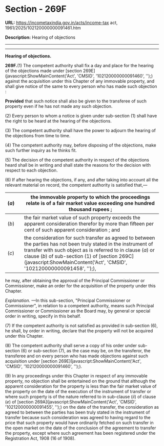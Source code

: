 # Section - 269F

**URL:** https://incometaxindia.gov.in/acts/income-tax act, 1961/2025/102120000000091461.htm

**Description:** Hearing of objections

---

****

**Hearing of objections.**

**269F.**(1) The competent authority shall fix a day and place for the hearing of the objections made under [section 269E](javascript:ShowMainContent\('Act', 'CMSID', '102120000000091460', ''\);) against the acquisition under this Chapter of any immovable property, and shall give notice of the same to every person who has made such objection :

**Provided** that such notice shall also be given to the transferee of such property even if he has not made any such objection.

(2) Every person to whom a notice is given under sub-section (1) shall have the right to be heard at the hearing of the objections.

(3) The competent authority shall have the power to adjourn the hearing of the objections from time to time.

(4) The competent authority may, before disposing of the objections, make such further inquiry as he thinks fit.

(5) The decision of the competent authority in respect of the objections heard shall be in writing and shall state the reasons for the decision with respect to each objection.

(6) If after hearing the objections, if any, and after taking into account all the relevant material on record, the competent authority is satisfied that,—

(_a_)|  |  the immovable property to which the proceedings relate is of a fair market value exceeding one hundred thousand rupees ;  
---|---|---  
(_b_)|  |  the fair market value of such property exceeds the apparent consideration therefor by more than fifteen per cent of such apparent consideration ; and  
(_c_)|  |  the consideration for such transfer as agreed to between the parties has not been truly stated in the instrument of transfer with such object as is referred to in clause (_a_) or clause (_b_) of sub-section (1) of [section 269C](javascript:ShowMainContent\('Act', 'CMSID', '102120000000091458', ''\);),  
  
he may, after obtaining the approval of the Principal Commissioner or Commissioner, make an order for the acquisition of the property under this Chapter.

_Explanation._ —In this sub-section, "Principal Commissioner or Commissioner", in relation to a competent authority, means such Principal Commissioner or Commissioner as the Board may, by general or special order in writing, specify in this behalf.

(7) If the competent authority is not satisfied as provided in sub-section (6), he shall, by order in writing, declare that the property will not be acquired under this Chapter.

(8) The competent authority shall serve a copy of his order under sub-section (6) or sub-section (7), as the case may be, on the transferor, the transferee and on every person who has made objections against such acquisition under [section 269E](javascript:ShowMainContent\('Act', 'CMSID', '102120000000091460', ''\);).

(9) In any proceedings under this Chapter in respect of any immovable property, no objection shall be entertained on the ground that although the apparent consideration for the property is less than the fair market value of the property on the date of the execution of the instrument of transfer or where such property is of the nature referred to in sub-clause (_ii_) of clause (_e_) of [section 269A](javascript:ShowMainContent\('Act', 'CMSID', '102120000000091455', ''\);) on the date of the transfer, the consideration as agreed to between the parties has been truly stated in the instrument of transfer because such consideration was agreed to having regard to the price that such property would have ordinarily fetched on such transfer in the open market on the date of the conclusion of the agreement to transfer the property, except where such agreement has been registered under the Registration Act, 1908 (16 of 1908).